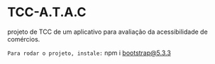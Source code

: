 # TCC-A.T.A.C
projeto de TCC de um aplicativo para avaliação da acessibilidade de comércios.

```Para rodar o projeto, instale:```
npm i bootstrap@5.3.3
